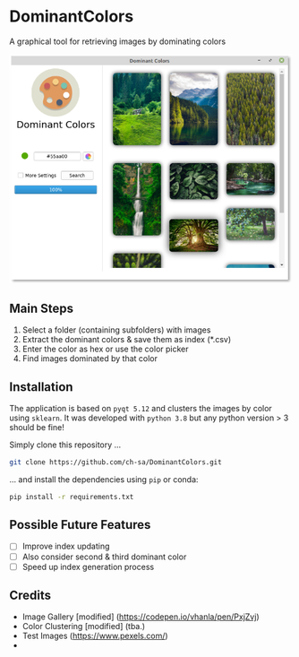 # DominantColors
A graphical tool for retrieving images by dominating colors

![Screenshot of the image viewer](resources/ImageViewer_Screenshot.png)

## Main Steps
1. Select a folder (containing subfolders) with images
2. Extract the dominant colors & save them as index (*.csv)
3. Enter the color as hex or use the color picker
4. Find images dominated by that color

## Installation
The application is based on `pyqt 5.12` and clusters the images by color using `sklearn`. It was developed with `python 3.8` but any python version > 3 should be fine!

Simply clone this repository ...
```bash
git clone https://github.com/ch-sa/DominantColors.git
```

... and install the dependencies using `pip` or conda:
```bash
pip install -r requirements.txt
```

## Possible Future Features
- [ ] Improve index updating
- [ ] Also consider second & third dominant color
- [ ] Speed up index generation process

## Credits
- Image Gallery [modified] (https://codepen.io/vhanla/pen/PxjZvj)
- Color Clustering [modified] (tba.)
- Test Images (https://www.pexels.com/)
- 
